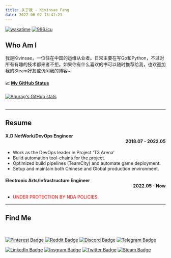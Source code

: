 ```yaml
---
title: 关于我 - Kivinsae Fang
date: 2022-06-02 13:41:23
---
```

[![wakatime](https://wakatime.com/badge/github/KKtheGhost/KKtheGhost.svg)](https://wakatime.com/badge/github/KKtheGhost/KKtheGhost)
[![996.icu](https://img.shields.io/badge/link-996.icu-red.svg)](https://996.icu)

## <b>Who Am I</b>

我是Kivinsae，一位住在中国的运维从业者。日常主要在写Go和Python，不过对所有有趣的技术都来者不拒。如果你有什么喜欢的书可以随时推荐给我，也欢迎加我的Steam好友或访问我的博客~

<table width="800px">
<tr valign="top" width="100%">

#### 📈 <a href="https://github.com/KKtheGhost" target="_blank">**My GitHub Status**</a>

[![Anurag's GitHub stats](https://github-readme-stats.vercel.app/api?username=KKtheGhost&theme=dark&show_icons=true)](https://github.com/anuraghazra/github-readme-stats)

</tr>
</table>

---
## <b>Resume</b>
#### <b>X.D NetWork/DevOps Engineer</b><div align="right">2018.07 - 2022.05</dov>
- Work as the DevOps leader in Project 'T3 Arena'
- Build automation tool-chains for the project.
- Optimized build pipelines (TeamCity) and automate game deployment.
- Setup and maintain both Chinese and Global production environment.

#### <b>Electronic Arts/Infrastructure Engineer</b><div align="right">2022.05 - Now</dov>
- <font color=Red>UNDER PROTECTION BY NDA POLICIES.</font>
---
<div align="left">

## <b>Find Me</b>
</div>
<div align="left">
<br>

[![Pinterest Badge](https://img.shields.io/badge/@kivinsae-red?style=for-the-badge&logo=pinterest&logoColor=white)](https://www.pinterest.com/kivinsae)
[![Reddit Badge](https://img.shields.io/badge/@kivinsae-orange?style=for-the-badge&logo=reddit&logoColor=white)](https://www.reddit.com/user/kivinsae)
[![Discord Badge](https://img.shields.io/badge/@kivinsae-yellow?style=for-the-badge&logo=discord&logoColor=black)](https://discordapp.com/users/kivinsae/)
[![Telegram Badge](https://img.shields.io/badge/@Kova_Saint_Fin-blue?style=for-the-badge&logo=telegram&logoColor=white)](https://t.me/Kova_Saint_Fin)

[![LinkedIn Badge](https://img.shields.io/badge/@kivinsae-navy?style=for-the-badge&logo=linkedin&logoColor=white)](https://www.linkedin.com/in/kivinsae/)
[![Insgram Badge](https://img.shields.io/badge/@kivinsae-purple?style=for-the-badge&logo=instagram&logoColor=pink)](https://www.instagram.com/kivinsae/)
[![Twitter Badge](https://img.shields.io/badge/@kistovincent-white?style=for-the-badge&logo=twitter&logoColor=blue)](https://twitter.com/kistovincent)
[![Steam Badge](https://img.shields.io/badge/@kivinsae-gray?style=for-the-badge&logo=steam&logoColor=white)](https://steamcommunity.com/id/kivinsae/)

</br>
</div>